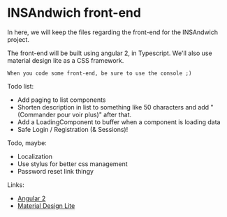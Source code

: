 # INSAndwich front-end
In here, we will keep the files regarding the front-end for the INSAndwich project.

The front-end will be built using angular 2, in Typescript. We'll also use material design lite as a CSS framework.

`When you code some front-end, be sure to use the console ;)`

Todo list:
  - Add paging to list components
  - Shorten description in list to something like 50 characters and add "(Commander pour voir plus)" after that.
  - Add a LoadingComponent to buffer when a component is loading data
  - Safe Login / Registration (& Sessions)!

Todo, maybe:
  - Localization
  - Use stylus for better css management
  - Password reset link thingy

Links:
  - [Angular 2](https://angular.io)
  - [Material Design Lite](https://getmdl.io/)
